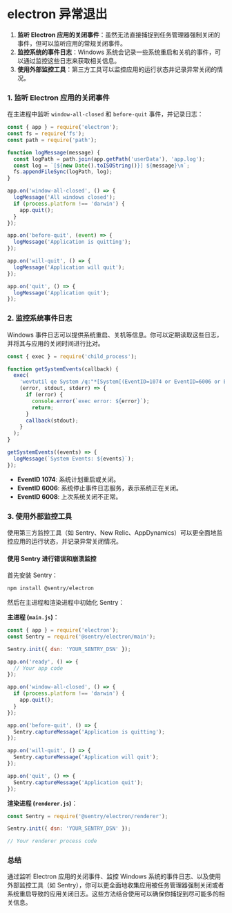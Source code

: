 # electron 异常退出

1. **监听 Electron 应用的关闭事件**：虽然无法直接捕捉到任务管理器强制关闭的事件，但可以监听应用的常规关闭事件。
2. **监控系统的事件日志**：Windows 系统会记录一些系统重启和关机的事件，可以通过监控这些日志来获取相关信息。
3. **使用外部监控工具**：第三方工具可以监控应用的运行状态并记录异常关闭的情况。

### 1. 监听 Electron 应用的关闭事件

在主进程中监听 `window-all-closed` 和 `before-quit` 事件，并记录日志：

```javascript
const { app } = require('electron');
const fs = require('fs');
const path = require('path');

function logMessage(message) {
  const logPath = path.join(app.getPath('userData'), 'app.log');
  const log = `[${new Date().toISOString()}] ${message}\n`;
  fs.appendFileSync(logPath, log);
}

app.on('window-all-closed', () => {
  logMessage('All windows closed');
  if (process.platform !== 'darwin') {
    app.quit();
  }
});

app.on('before-quit', (event) => {
  logMessage('Application is quitting');
});

app.on('will-quit', () => {
  logMessage('Application will quit');
});

app.on('quit', () => {
  logMessage('Application quit');
});
```

### 2. 监控系统事件日志

Windows 事件日志可以提供系统重启、关机等信息。你可以定期读取这些日志，并将其与应用的关闭时间进行比对。

```javascript
const { exec } = require('child_process');

function getSystemEvents(callback) {
  exec(
    'wevtutil qe System /q:"*[System[(EventID=1074 or EventID=6006 or EventID=6008)]]" /f:text /c:1',
    (error, stdout, stderr) => {
      if (error) {
        console.error(`exec error: ${error}`);
        return;
      }
      callback(stdout);
    }
  );
}

getSystemEvents((events) => {
  logMessage(`System Events: ${events}`);
});
```

- **EventID 1074**: 系统计划重启或关闭。
- **EventID 6006**: 系统停止事件日志服务，表示系统正在关闭。
- **EventID 6008**: 上次系统关闭不正常。

### 3. 使用外部监控工具

使用第三方监控工具（如 Sentry、New Relic、AppDynamics）可以更全面地监控应用的运行状态，并记录异常关闭情况。

#### 使用 Sentry 进行错误和崩溃监控

首先安装 Sentry：

```sh
npm install @sentry/electron
```

然后在主进程和渲染进程中初始化 Sentry：

**主进程 (`main.js`)**：

```javascript
const { app } = require('electron');
const Sentry = require('@sentry/electron/main');

Sentry.init({ dsn: 'YOUR_SENTRY_DSN' });

app.on('ready', () => {
  // Your app code
});

app.on('window-all-closed', () => {
  if (process.platform !== 'darwin') {
    app.quit();
  }
});

app.on('before-quit', () => {
  Sentry.captureMessage('Application is quitting');
});

app.on('will-quit', () => {
  Sentry.captureMessage('Application will quit');
});

app.on('quit', () => {
  Sentry.captureMessage('Application quit');
});
```

**渲染进程 (`renderer.js`)**：

```javascript
const Sentry = require('@sentry/electron/renderer');

Sentry.init({ dsn: 'YOUR_SENTRY_DSN' });

// Your renderer process code
```

### 总结

通过监听 Electron 应用的关闭事件、监控 Windows 系统的事件日志、以及使用外部监控工具（如 Sentry），你可以更全面地收集应用被任务管理器强制关闭或者系统重启导致的应用关闭日志。这些方法结合使用可以确保你捕捉到尽可能多的相关信息。
